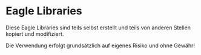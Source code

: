# Eagle Libraries

Diese Eagle Libraries sind teils selbst erstellt und teils von anderen Stellen kopiert und modifiziert.

Die Verwendung erfolgt grundsätzlich auf eigenes Risiko und ohne Gewähr!
